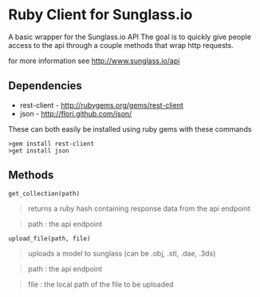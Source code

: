 Ruby Client for Sunglass.io
===================================

A basic wrapper for the Sunglass.io API
The goal is to quickly give people access to the api
through a couple methods that wrap http requests.

for more information see
http://www.sunglass.io/api

Dependencies
------------
+	rest-client - http://rubygems.org/gems/rest-client
+	json - http://flori.github.com/json/

These can both easily be installed using ruby gems with these commands

	>gem install rest-client
	>get install json
	
Methods
-------

	get_collection(path)
		
>returns a ruby hash containing response data from the api endpoint
			
>path : the api endpoint
	
	upload_file(path, file)
		
>uploads a model to sunglass (can be .obj, .stl, .dae, .3ds)
		
>path : the api endpoint

>file : the local path of the file to be uploaded